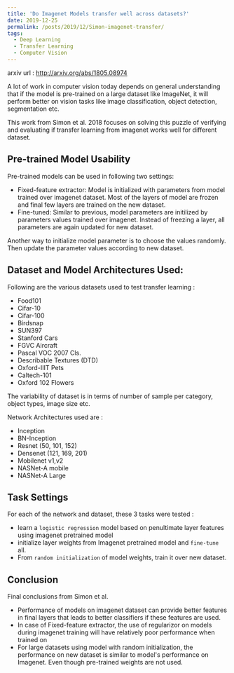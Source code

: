 ```yaml
---
title: 'Do Imagenet Models transfer well across datasets?'
date: 2019-12-25
permalink: /posts/2019/12/Simon-imagenet-transfer/
tags:
  - Deep Learning
  - Transfer Learning
  - Computer Vision
---
```


arxiv url : http://arxiv.org/abs/1805.08974 

A lot of work in computer vision today depends on general understanding that if the model is pre-trained on a large dataset like ImageNet, it will perform better on vision tasks like image classification,  object detection, segmentation etc. 

This work from Simon et al. 2018 focuses on solving this puzzle of verifying and evaluating if transfer learning from imagenet works well for different dataset. 

## Pre-trained Model Usability

Pre-trained models can be used in following two settings:

- Fixed-feature extractor: Model is initialized with parameters from model trained over imagenet dataset. Most of the layers of model are frozen and final few layers are trained on the new dataset. 
- Fine-tuned: Similar to previous, model parameters are initilized by parameters values trained over imagenet. Instead of freezing a layer, all parameters are again updated for new dataset. 

Another way to initialize model parameter is to choose the values randomly. Then update the parameter values according to new dataset. 

## Dataset and Model Architectures Used:

Following are the various datasets used to test transfer learning : 

- Food101
- Cifar-10
- Cifar-100
- Birdsnap
- SUN397
- Stanford Cars 
- FGVC Aircraft 
- Pascal VOC 2007 Cls.
- Describable Textures (DTD) 
- Oxford-IIIT Pets 
- Caltech-101
- Oxford 102 Flowers

The variability of dataset is in terms of number of sample per category, object types, image size etc. 

Network Architectures used are : 

- Inception
- BN-Inception
- Resnet (50, 101, 152)
- Densenet (121, 169, 201)
- Mobilenet v1,v2
- NASNet-A mobile 
- NASNet-A Large

## Task Settings

For each of the network and dataset, these 3 tasks were tested : 

- learn a `logistic regression` model based on penultimate layer features using imagenet pretrained model 
- initialize layer weights from Imagenet pretrained model and `fine-tune` all.
- From `random initialization` of model weights, train it over new dataset.

## Conclusion 

Final conclusions from Simon et al. 

- Performance of models on imagenet dataset can provide better features in final layers that leads to better classifiers if these features are used. 
- In case of Fixed-feature extractor, the use of regularizor on models during imagenet training will have relatively poor performance when trained on 
- For large datasets using model with random initialization, the performance on new dataset is similar to model's performance on Imagenet. Even though pre-trained weights are not used. 